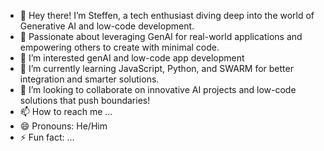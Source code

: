 - 👋 Hey there! I’m Steffen, a tech enthusiast diving deep into the world of Generative AI and low-code development.
- 🚀 Passionate about leveraging GenAI for real-world applications and empowering others to create with minimal code.
- 👀 I’m interested genAI and low-code app development
- 🌱 I’m currently learning JavaScript, Python, and SWARM for better integration and smarter solutions.
- 💞️ I’m looking to collaborate on innovative AI projects and low-code solutions that push boundaries!
- 📫 How to reach me ...
- 😄 Pronouns: He/Him
- ⚡ Fun fact: ...

<!---
Steffen-Hempel/Steffen-Hempel is a ✨ special ✨ repository because its `README.md` (this file) appears on your GitHub profile.
You can click the Preview link to take a look at your changes.
--->

